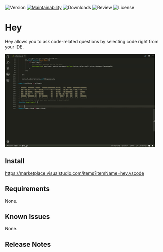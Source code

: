 ![Version](https://img.shields.io/vscode-marketplace/v/hey.vscode.svg)
[![Maintainability](https://api.codeclimate.com/v1/badges/d71dab697f33b58afe4a/maintainability)](https://codeclimate.com/github/nbstr/hey-vscode/maintainability)
![Downloads](https://img.shields.io/vscode-marketplace/d/hey.vscode.svg)
![Review](https://img.shields.io/vscode-marketplace/stars/hey.vscode.svg)
![License](https://img.shields.io/github/license/nbstr/hey-vscode.svg)


# Hey

Hey allows you to ask code-related questions by selecting code right from your IDE.

![How it works](assets/hey.gif)

## Install

https://marketplace.visualstudio.com/items?itemName=hey.vscode

## Requirements

None.

## Known Issues

None.

## Release Notes
